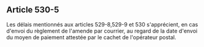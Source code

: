 Article 530-5
----
Les délais mentionnés aux articles 529-8,529-9 et 530 s'apprécient, en cas
d'envoi du règlement de l'amende par courrier, au regard de la date d'envoi du
moyen de paiement attestée par le cachet de l'opérateur postal.

